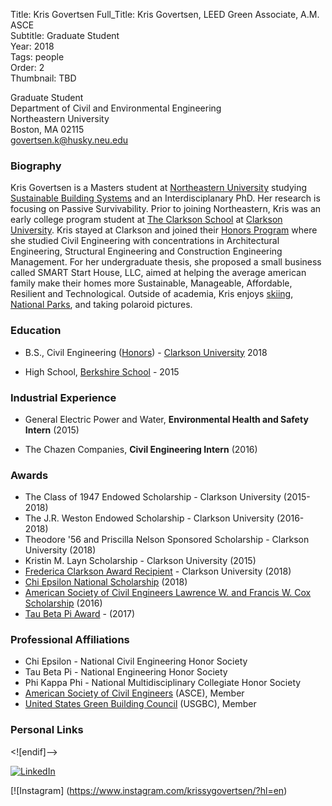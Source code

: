 Title: Kris Govertsen
Full_Title: Kris Govertsen, LEED Green Associate, A.M. ASCE  
Subtitle: Graduate Student  
Year: 2018  
Tags: people  
Order: 2  
Thumbnail: TBD

Graduate Student  
Department of Civil and Environmental Engineering  
Northeastern University  
Boston, MA 02115  
[govertsen.k@husky.neu.edu](mailto:govertsen.k@husky.neu.edu)

### Biography 

Kris Govertsen is a Masters student at [Northeastern University](http://www.neu.edu) studying [Sustainable Building Systems](https://www.northeastern.edu/graduate/program/master-of-science-in-sustainable-building-systems-5284/) and an Interdisciplanary PhD. Her research is focusing on Passive Survivability. Prior to joining Northeastern, Kris was an early college program student at [The Clarkson School](https://www.clarkson.edu/clarkson-school) at [Clarkson University]([https://www.clarkson.edu/](https://www.clarkson.edu/)). Kris stayed at Clarkson and joined their [Honors Program]([https://www.clarkson.edu/honors-program](https://www.clarkson.edu/honors-program)) where she studied Civil Engineering with concentrations in Architectural Engineering, Structural Engineering and Construction Engineering Management. For her undergraduate thesis, she proposed a small business called SMART Start House, LLC, aimed at helping the average american family make their homes more Sustainable, Manageable, Affordable, Resilient and Technological. Outside of academia, Kris enjoys [skiing](www.mthood.com), [National Parks](https://www.nps.gov/findapark/index.htm), and taking polaroid pictures.


### Education
- B.S., Civil Engineering ([Honors](https://www.clarkson.edu/honors-program)) - [Clarkson University](https://www.clarkson.edu/) 2018

- High School, [Berkshire School](www.berkshireschool.org) - 2015

### Industrial Experience
- General Electric Power and Water, **Environmental Health and Safety Intern** (2015)

-   The Chazen Companies, **Civil Engineering Intern** (2016)

### Awards

-   The Class of 1947 Endowed Scholarship - Clarkson University (2015-2018)
-   The J.R. Weston Endowed Scholarship - Clarkson University (2016-2018)
-   Theodore '56 and Priscilla Nelson Sponsored Scholarship - Clarkson University (2018)
-   Kristin M. Layn Scholarship - Clarkson University (2015)
-   [Frederica Clarkson Award Recipient]([https://www.clarkson.edu/news/clarkson-university-senior-krissy-govertsen-receives-frederica-clarkson-award](https://www.clarkson.edu/news/clarkson-university-senior-krissy-govertsen-receives-frederica-clarkson-award)) - Clarkson University (2018)
-   [Chi Epsilon National Scholarship](https://www.chi-epsilon.org/XEWebGeneral2/Documents/2018AwardRecipients.pdf) (2018)
-   [American Society of Civil Engineers Lawrence W. and Francis W. Cox Scholarship]([https://www.clarkson.edu/news/clarkson-university-student-named-2016-american-society-civil-engineers-scholar](https://www.clarkson.edu/news/clarkson-university-student-named-2016-american-society-civil-engineers-scholar)) (2016)
-   [Tau Beta Pi Award]([https://www.clarkson.edu/news/clarkson-university-students-earn-tau-beta-pi-awards](https://www.clarkson.edu/news/clarkson-university-students-earn-tau-beta-pi-awards)) - (2017)

### Professional Affiliations
- Chi Epsilon - National Civil Engineering Honor Society
-   Tau Beta Pi - National Engineering Honor Society
-   Phi Kappa Phi - National Multidisciplinary Collegiate Honor Society
- [American Society of Civil Engineers](http://www.asce.org/) (ASCE), Member  
- [United States Green Building Council](http://www.usgbc.org/) (USGBC), Member  

### Personal Links
<![endif]-->

[![LinkedIn](img/links/linkedin_30x30.png)]([https://www.linkedin.com/in/krissy](https://www.linkedin.com/in/krissy)govertsen)

[![Instagram] (https://www.instagram.com/krissygovertsen/?hl=en)
<!--stackedit_data:
eyJoaXN0b3J5IjpbLTEwMTQ0MTg0MTQsMTIyNTMzNzc4N119
-->